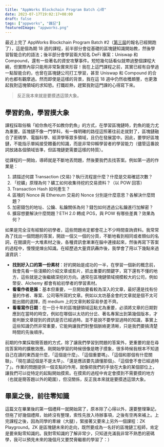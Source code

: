 ```yaml
---
title: "AppWorks Blockchain Program Batch 心得"
date: 2023-07-17T19:02:17+08:00
draft: false
tags: ["appworks", "雜記"]
featuredImage: "appworks.png"
---
```


最近上完了 AppWorks Blockchain Program Batch #2（[第三屆](https://school.appworks.tw/blockchain-program-batch-3/)的報名已經開跑了），這是個為期 18 週的課程，前半部分會從基礎的區塊鏈知識開始教，然後學習智能合約的語法；後半部分會學習兩大知名 DeFi 專案：Uniswap 和 Compound，還有一些著名的資安攻擊事件。短短幾句話看似就帶過整個課程大綱，但實際內容只能用非常紮實來形容！我在上這門課程之前，其實已經有自學過一點智能合約，也曾在區塊鏈公司打工學習，甚至 Uniswap 和 Compound 的合約也都有觀摩過。然而即使是這樣的背景，我在這 18 週中仍然收穫頗豐，也更激起我對這塊領域的求知慾。打鐵趁熱，趕緊我對這門課的心得寫下來。

<!--more-->

> 反正我本來就是要摸透這頭大象。

## 學習釣魚，學習摸大象

課程採取俗稱「給你魚吃不如教你釣魚」的方式，在學習區塊鏈時，釣魚的能力尤為重要。區塊鏈不像一門學科，有一條明確的路徑這照著往前走就對了，區塊鏈融合了密碼學、電腦科學、經濟學等眾多領域，且仍在發展當中。因此，要學好區塊鏈，不能指示單純接受餵養的知識，而是非常仰賴學習者的學習能力（儘管這番說詞放諸各個領域皆準，但區塊鏈更需要這樣的特質）。

從課程的一開始，導師就是不斷地丟問題，然後要我們去找答案。例如第一週的作業是：

1. 請描述何謂 Transaction (交易)？執行流程是什麼？什麼是交易確認次數？
2. 「挖礦」原理為何？礦工如何收集待挖的交易資料？（以 POW 回答）
3. Transaction Hash 如何產生？
4. 區塊的 Nonce 與 Ethereum 交易的 Nonce 分別是什麼意思？各解決什麼問題？
5. 加密錢包的地址、公鑰、私鑰關係為何？錢包如何透過公私鑰進行加解密？
6. 擴容想要解決什麼問題？ETH 2.0 轉成 POS，與 POW 有哪些差異？效果為何？

如果是完全沒有經驗的初學者，這些問題肯定都會花上不少時間查詢資料。我常常為了找出一個問題的答案，開啟一個又一個的分頁，不斷地看到相同或者類似的名詞，在閱讀完一大堆素材之後，各種資訊會漸漸在腦中連接起來，然後再寫下答案的過程中，慢慢提煉出知識。在經歷過大量資訊轟炸後，我學會了用以下幾點來過濾資訊：

- **找到好入口的第一份素材**：好的開始是成功的一半，在學習一個新的概念前，我會先看一些淺顯的介紹文章或影片，抓出重要的關鍵字，寫下還有不懂的地方，這些就是之後繼續深挖的方向。通常在區塊鏈領域規模較大的公司，例如幣安、Alchemy 都會有給初學者的學習素材。
- **看看作者是誰**：基本但重要，一旦開始要看較為深入的文章，最好還是找有份量的作者、專案、公司等所寫的文章。例如以太坊基金會的文章就是個不太可能出錯的選擇，而 medium 上的文章則較容易參差不齊。
- **看看寫作日期**：在一日十年的區塊鏈領域這點尤為重要，必須將文章的日期對應到在當時的時空，例如在哪個以太坊的分岔、著名專案出到第幾個版本，才能判斷文章提到的資訊是否已經過時。並不是說不要學習過時的知識，事實上這些知識仍然非常重要，它能夠讓我們對整個脈絡更清晰，只是我們要搞清楚時間的先後順序。

前期的作業採取簡答題的方式，除了讓我們學習到問題的答案外，更重要的是在尋找答案時的擴散效應。剛開始學習的時候很像是瞎子摸象，很多時候我根本不知道自己在讀的東西是什麼，「這個是什麼」、「這個重要嗎」、「這個和那個有什麼關聯」、「現在讀這個是不是太早」、「還是應該要先讀懂那個」、「這個會不會已經過時了」。作業的問題提供一個支點的作用，就像把我們的手放在大象的某個部位上，讓我們可以從特定的起點開始摸索。在摸索的過程中肯定會摸到不需要摸的地方（也就是簡答題以外的範圍），但沒關係，反正我本來就是要摸透這頭大象。

## 畢業之後，前往零知識

這篇文在畢業後的第一個禮拜一就開始寫了，原本除了心得以外，還要整理筆記，但拖了好幾個禮拜，始終沒有整理，索性先放入待辦事項，之後有空再來補上。上完課程之後，因為同學的牽線（大腿），緊接著又要來上另外一個課程：ZK Playground。ZK 是區塊鏈未來的走向，既然要成為一名好的區塊鏈工程師，肯定是要來點零知識的。我對零知識的了解非常少，只知道充滿我非常不熟悉的密碼學，我可以預見未來的幾個月又要焚膏繼晷的學習了：）
